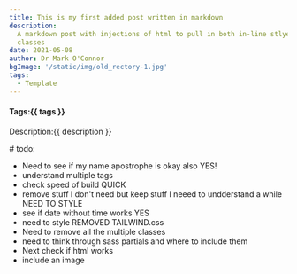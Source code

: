 ```yaml
---
title: This is my first added post written in markdown
description:
  A markdown post with injections of html to pull in both in-line stlye and
  classes
date: 2021-05-08
author: Dr Mark O'Connor
bgImage: '/static/img/old_rectory-1.jpg'
tags:
  - Template
---
```


#### Tags:{{ tags }}

<quote>Description:{{ description }}</quote>

<section class="in-post" style="background-image: url({{bgImage}})">
# todo:

- Need to see if my name apostrophe is okay also YES!
- understand multiple tags
- check speed of build QUICK
- remove stuff I don't need but keep stuff I neeed to undderstand a while NEED
  TO STYLE
- see if date without time works YES
- need to style REMOVED TAILWIND.css
- Need to remove all the multiple classes
- need to think through sass partials and where to include them
- Next check if html works
- include an image
</section>
